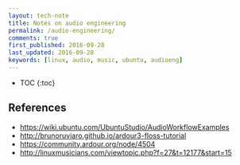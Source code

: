 ```yaml
---
layout: tech-note
title: Notes on audio engineering
permalink: /audio-engineering/
comments: true
first_published: 2016-09-28
last_updated: 2016-09-28
keywords: [linux, audio, music, ubuntu, audioeng]
---
```


* TOC
{:toc}

## References

- <https://wiki.ubuntu.com/UbuntuStudio/AudioWorkflowExamples>
- <http://brunoruviaro.github.io/ardour3-floss-tutorial>
- <https://community.ardour.org/node/4504>
- <http://linuxmusicians.com/viewtopic.php?f=27&t=12177&start=15>
